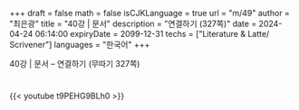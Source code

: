 +++
draft = false
math = false
isCJKLanguage = true
url = "m/49"
author = "최은광"
title = "40강 | 문서"
description = "연결하기 (327쪽)"
date = 2024-04-24 06:14:00
expiryDate = 2099-12-31
techs = ["Literature & Latte/ Scrivener"]
languages = "한국어"
+++

40강 | 문서 – 연결하기 (무따기 327쪽)

<!--more--> 

#

{{< youtube t9PEHG9BLh0 >}}

#